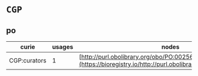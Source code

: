 # `CGP`
## po
| curie        |   usages | nodes                                                                                                         |
|--------------|----------|---------------------------------------------------------------------------------------------------------------|
| CGP:curators |        1 | [http://purl.obolibrary.org/obo/PO:0025600](https://bioregistry.io/http://purl.obolibrary.org/obo/PO:0025600) |
